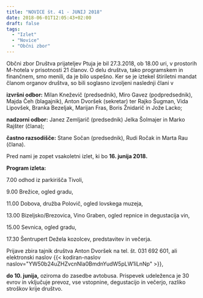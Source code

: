 ```yaml
---
title: "NOVICE št. 41 - JUNIJ 2018"
date: 2018-06-01T12:05:43+02:00
draft: false
tags:
  - "Izlet"
  - "Novice"
  - "Občni zbor"
---
```



Občni zbor Društva prijateljev Ptuja je bil 27.3.2018,  ob 18.00 uri, v prostorih M-hotela v prisotnosti 21 članov. O delu društva, tako programskem in finančnem, smo menili, da je bilo uspešno. Ker se je iztekel štiriletni mandat članom organov društva, so bili soglasno izvoljeni naslednji člani v

**izvršni odbor:** Milan Kneževič (predsednik), Miro Gavez (podpredsednik), Majda Čeh (blagajnik), Anton Dvoršek (sekretar) ter Rajko Šugman, Vida Lipovšek, Branka Bezeljak,  Marijan Fras, Boris Žnidarič in Jože Lacko;

**nadzorni odbor:** Janez Zemljarič (predsednik) Jelka Šolmajer in  Marko Rajšter (člana);

**častno razsodišče:** Stane Sočan (predsednik), Rudi Ročak in Marta Rau (člana).

Pred nami je zopet vsakoletni izlet, ki bo **16. junija 2018.**
<!--more-->

**Program izleta:**

7.00  odhod iz parkirišča Tivoli,

9.00  Brežice, ogled gradu,

11.00 Dobova, družba Polovič, ogled lovskega muzeja,

13.00 Bizeljsko/Brezovica, Vino Graben, ogled repnice in degustacija vin,

15.00 Sevnica, ogled gradu,

17.30 Šentrupert Dežela kozolcev, predstavitev in večerja.


Prijave zbira tajnik društva Anton Dvoršek na tel. št. 031 692 601, ali elektronski naslov {{<  kodiran-naslov naslov="YW50b24uZHZvcnNla0BmdnYudW5pLW1iLnNp" >}},

**do 10. junija,** oziroma do zasedbe avtobusa. Prispevek udeleženca je 30 evrov in vključuje prevoz, vse vstopnine, degustacijo in večerjo, razliko stroškov krije društvo.


